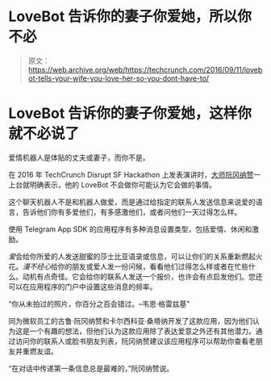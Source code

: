 # LoveBot 告诉你的妻子你爱她，所以你不必 

> 原文：<https://web.archive.org/web/https://techcrunch.com/2016/09/11/lovebot-tells-your-wife-you-love-her-so-you-dont-have-to/>

# LoveBot 告诉你的妻子你爱她，这样你就不必说了

爱情机器人是体贴的丈夫或妻子，而你不是。

在 2016 年 TechCrunch Disrupt SF Hackathon 上发表演讲时，[大师阮冈纳赞](https://web.archive.org/web/20221006065608/https://twitter.com/gforguru)一上台就明确表示，他的 LoveBot 不会做你可能认为它会做的事情。

这个聊天机器人不是和机器人做爱，而是通过给指定的联系人发送信息来说爱的语言，告诉他们你有多爱他们，有多感激他们，或者问他们一天过得怎么样。

使用 Telegram App SDK 的应用程序有多种消息设置类型，包括爱情、休闲和激励。

*爱*会给你所爱的人发送甜蜜的莎士比亚语录或信息，可以让你们的关系重新燃起火花。*漫不经心*给你的朋友或爱人发一份问候，看看他们过得怎么样或者在忙些什么。动机有点奇怪。它会给你的联系人发送一个报价，也许会有点启发他们。您还可以在应用程序的门户中设置这些消息的频率。

“你从未拍过的照片，你百分之百会错过。–韦恩·格雷兹基”

同为微软员工的古鲁·阮冈纳赞和卡尔西科亚·桑塔纳开发了这款应用，因为他们认为这是一个有趣的想法，但他们认为这款应用除了表达爱意之外还有其他潜力。通过访问你的联系人或脸书朋友列表，阮冈纳赞建议该应用程序可以帮助你查看老朋友并重燃友谊。

“在对话中传递第一条信息总是最难的，”阮冈纳赞说。